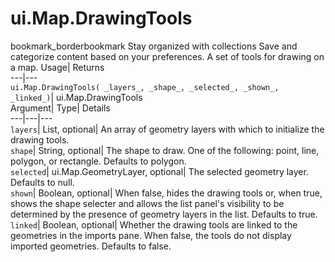  
#  ui.Map.DrawingTools 
bookmark_borderbookmark Stay organized with collections  Save and categorize content based on your preferences.
A set of tools for drawing on a map. 
Usage| Returns  
---|---  
`ui.Map.DrawingTools( _layers_, _shape_, _selected_, _shown_, _linked_)`| ui.Map.DrawingTools  
Argument| Type| Details  
---|---|---  
`layers`| List, optional| An array of geometry layers with which to initialize the drawing tools.  
`shape`| String, optional| The shape to draw. One of the following: point, line, polygon, or rectangle. Defaults to polygon.  
`selected`| ui.Map.GeometryLayer, optional| The selected geometry layer. Defaults to null.  
`shown`| Boolean, optional| When false, hides the drawing tools or, when true, shows the shape selecter and allows the list panel's visibility to be determined by the presence of geometry layers in the list. Defaults to true.  
`linked`| Boolean, optional| Whether the drawing tools are linked to the geometries in the imports pane. When false, the tools do not display imported geometries. Defaults to false.  
